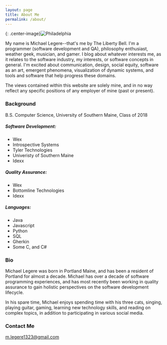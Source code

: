 ```yaml
---
layout: page
title: About Me
permalink: /about/
---
```

{: .center-image}![Philadelphia](https://mlegere1323.github.io/TheBlog/images/Philadelphia.jpg)

My name is Michael Legere--that's me by The Liberty Bell. I'm a programmer (software development and QA), philosophy enthusiast, weather geek, musician, and gamer. I blog about whatever interests me, as it relates to the software industry, my interests, or software concepts in general. I'm excited about communication, design, social equity, software as an art, emergent phenomena, visualization of dynamic systems, and tools and software that help progress these domains.

The views contained within this website are solely mine, and in no way reflect any specific positions of any employer of mine (past or present).

### Background

B.S. Computer Science, University of Southern Maine, Class of 2018

##### Software Development:
* Wex
* Introspective Systems
* Tyler Technologies
* Univeristy of Southern Maine
* Idexx

##### Quality Assurance:
* Wex
* Bottomline Technologies
* Idexx

##### Languages:
* Java
* Javascript
* Python
* SQL
* Gherkin
* Some C, and C#

### Bio

Michael Legere was born in Portland Maine, and has been a resident of Portland for almost a decade. Michael has over a decade of software programming experiences, and has most recently been working in quality assurance to gain holistic perspectives on the software development lifecycle. 

In his spare time, Michael enjoys spending time with his three cats, singing, playing guitar, gaming, learning new technology skills, and reading on complex topics, in addition to participating in various social media.

### Contact Me

[m.legere1323@gmail.com](mailto:m.legere1323@gmail.com)
